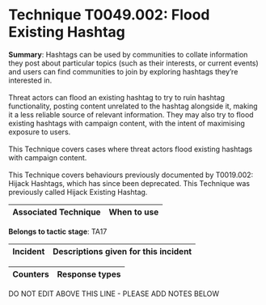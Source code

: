 # Technique T0049.002: Flood Existing Hashtag

**Summary**: Hashtags can be used by communities to collate information they post about particular topics (such as their interests, or current events) and users can find communities to join by exploring hashtags they’re interested in.<br /> <br />Threat actors can flood an existing hashtag to try to ruin hashtag functionality, posting content unrelated to the hashtag alongside it, making it a less reliable source of relevant information. They may also try to flood existing hashtags with campaign content, with the intent of maximising exposure to users.<br /> <br />This Technique covers cases where threat actors flood existing hashtags with campaign content.<br /> <br />This Technique covers behaviours previously documented by T0019.002: Hijack Hashtags, which has since been deprecated. This Technique was previously called Hijack Existing Hashtag.


| Associated Technique | When to use |
| --------- | ------------------------- |


**Belongs to tactic stage**: TA17


| Incident | Descriptions given for this incident |
| -------- | -------------------- |



| Counters | Response types |
| -------- | -------------- |


DO NOT EDIT ABOVE THIS LINE - PLEASE ADD NOTES BELOW